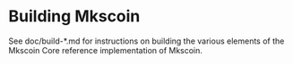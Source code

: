Building Mkscoin
================

See doc/build-*.md for instructions on building the various
elements of the Mkscoin Core reference implementation of Mkscoin.

